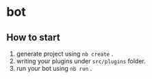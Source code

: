 # bot

## How to start

1. generate project using `nb create` .
2. writing your plugins under `src/plugins` folder.
3. run your bot using `nb run` .
